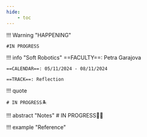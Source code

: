 ```yaml
---
hide:
    - toc
---
```


!!! Warning "HAPPENING"  
    
    #IN PROGRESS

!!! info "Soft Robotics"
    ==FACULTY==: Petra Garajova
    
    ==CALENDAR==: 05/11/2024 - 08/11/2024

    ==TRACK==: Reflection

!!! quote

    # IN PROGRESS🏝️
    
    
!!! abstract "Notes"
    # IN PROGRESS😶‍🌫️

   

!!! example "Reference"